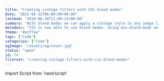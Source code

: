 ```yaml
---
title: "Creating vintage filters with CSS blend modes"
date: "2015-05-12T06:00:00+00:00"
lastmod: "2016-08-28T11:00:12+00:00"
summary: "With blend modes we can apply a vintage style to any image like we would in Photoshop. Blend modes is something I have been looking forward to coming to CSS for a while and this feels like a fitting way for me to share a deeper look at them. You can test them for yourself with the demo at the bottom."
metadesc: "CSS is now able to use blend modes. Using mix-blend-mode we can add ’vintage’ style effects to images."
theme: "#e1f7ee"
tags: ["Code"]
categories: ["Code"]
ogImage: "/assets/og/cover.jpg"
status: "open"
id: 74
fileroot: "creating-vintage-filters-with-css-blend-modes"
---
```


import Script from 'next/script'

<Script async src="https://assets.codepen.io/assets/embed/ei.js" strategy="lazyOnload" />

With blend modes we can apply a vintage style to any image like we would in Photoshop. Blend modes is something I have been looking forward to coming to CSS for a while and this feels like a fitting way for me to share a deeper look at them.

## Decision making for choosing a filter
There are many blend modes and some of them serve better for applying the effect we're going for.

<div class="p-flex">
<div class="p-one-half" markdown="1">
### Modes that tend to be best
- overlay
- soft-light
- lighten
- screen
</div>
<div class="p-one-half" markdown="1">
### Modes with varying success
- exclusion
- multiply
</div>
</div>

### Choosing a suitable colour
Suitable colours tend to be shades of blue, purple, yellow and green. Each colour will be more effective depending on the blend mode, this is a matter of trial and error for the most part. Adjusting the blend mode and opacity to achieve desirable results.

## How to apply blend modes
Blend modes can be applied in two ways, using `background-blend-mode` and `mix-blend-mode`. I’ll be focusing on `mix-blend-mode` due to the flexibility it has over `background-blend-mode` as it can only be applied to elements with a `background`. However should it be a better fit for you it’s not difficult to adjust the code.

### HTML
I’m working on the basis that we will be applying it over an image. We’ll wrap our image in a `<div>` as it’s not possible to use `:before` and `:after` on `<img>`.

```markup
<div class="blend blend-yellow">
  <img src="…">
</div>
```

### CSS
The CSS is fairly simple, just cover the the image with an empty pseudo element.

```css
.blend {
  position: relative; }

.blend:before {
  position: absolute;
  top: 0;
  left: 0;
  bottom: 0;
  right: 0; }

.blend-yellow:before {
  mix-blend-mode: multiply;
  background-color: #f1ef98;
  opacity: .5; }
```

## Try out the demo
<p data-height="552" data-theme-id="13022" data-slug-hash="gpaXeB" data-default-tab="result" data-user="stevemckinney" class="codepen">See the Pen <a href="http://codepen.io/stevemckinney/pen/gpaXeB/">Vintage blend mode creator</a> by Steve (<a href="http://codepen.io/stevemckinney">@stevemckinney</a>) on <a href="http://codepen.io">CodePen</a>.</p>

## Finishing thoughts and other ideas
I’ve found this a handy little experiment to create. You can experiment further with using colours `:before` and `:after`. You can create some interesting vintage effects. You could also combine a colour and add textures. They would all work great in combination.
